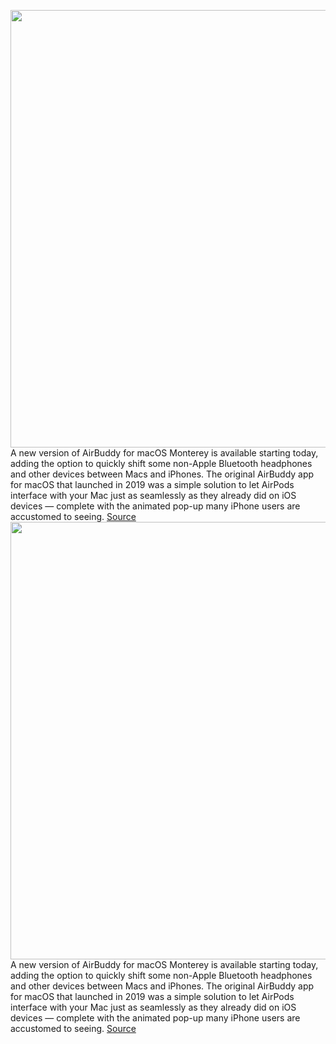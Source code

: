 <img src='https://cdn.vox-cdn.com/thumbor/M9081uUA2PtfDXaEHZEJE24mHkk=/0x0:3500x1600/1200x800/filters:focal(1470x520:2030x1080)/cdn.vox-cdn.com/uploads/chorus_image/image/70413542/Proximity_Engine_2___No_Text.0.png' width='700px' /><br/>
A new version of AirBuddy for macOS Monterey is available starting today, adding the option to quickly shift some non-Apple Bluetooth headphones and other devices between Macs and iPhones. The original AirBuddy app for macOS that launched in 2019 was a simple solution to let AirPods interface with your Mac just as seamlessly as they already did on iOS devices — complete with the animated pop-up many iPhone users are accustomed to seeing.
<a href='https://www.theverge.com/2022/1/20/22891733/airbuddy-2-5-bluetooth-headphones-apple-macos-monterey-xm3'> Source <a/><img src='https://cdn.vox-cdn.com/thumbor/M9081uUA2PtfDXaEHZEJE24mHkk=/0x0:3500x1600/1200x800/filters:focal(1470x520:2030x1080)/cdn.vox-cdn.com/uploads/chorus_image/image/70413542/Proximity_Engine_2___No_Text.0.png' width='700px' /><br/>
A new version of AirBuddy for macOS Monterey is available starting today, adding the option to quickly shift some non-Apple Bluetooth headphones and other devices between Macs and iPhones. The original AirBuddy app for macOS that launched in 2019 was a simple solution to let AirPods interface with your Mac just as seamlessly as they already did on iOS devices — complete with the animated pop-up many iPhone users are accustomed to seeing.
<a href='https://www.theverge.com/2022/1/20/22891733/airbuddy-2-5-bluetooth-headphones-apple-macos-monterey-xm3'> Source <a/>